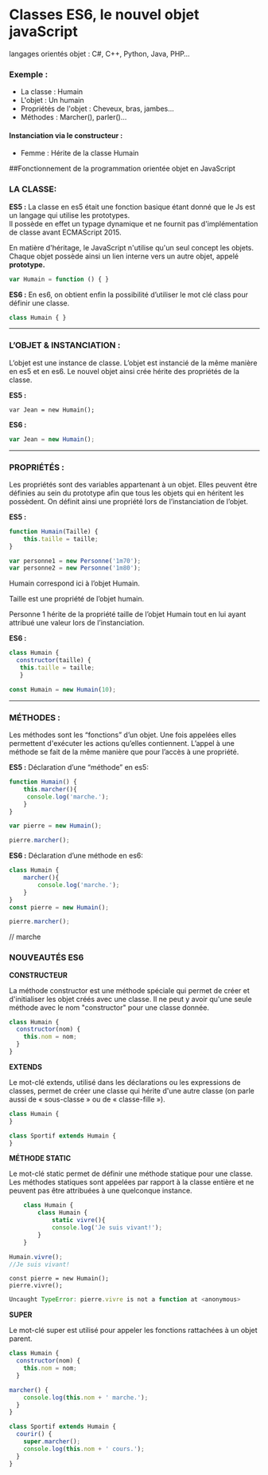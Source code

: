 # Classes ES6, le nouvel objet javaScript

langages orientés objet : C#, C++, Python, Java, PHP… 

### Exemple : 
* La classe : Humain
* L'objet : Un humain 
* Propriétés de l'objet : Cheveux, bras, jambes... 
* Méthodes : Marcher(), parler()... 

#### Instanciation via le constructeur : 
* Femme : Hérite de la classe Humain

##Fonctionnement de la programmation orientée objet en JavaScript

### LA CLASSE: 

**ES5 :** 
La classe en es5 était une fonction basique étant donné que le Js est un langage qui utilise les prototypes.  
Il possède en effet  un typage dynamique et ne fournit pas d'implémentation de classe avant ECMAScript 2015.

En matière d'héritage, le JavaScript n'utilise qu'un seul concept les objets. 
Chaque objet possède ainsi un lien interne vers un autre objet, appelé **prototype.**

```javascript
var Humain = function () { }
```

**ES6 :** 
En es6, on obtient enfin la possibilité d’utiliser le mot clé class pour définir une classe. 

```javascript
class Humain { }
```

__________________________


### L’OBJET & INSTANCIATION : 

L’objet est une instance de classe. L’objet est instancié de la même manière en es5 et en es6.
Le nouvel objet ainsi crée hérite des propriétés de la classe. 

**ES5 :** 

```javscript 
var Jean = new Humain();
```

**ES6 :** 

```javascript
var Jean = new Humain();
```


________________

### PROPRIÉTÉS : 

Les propriétés sont des variables appartenant à un objet. Elles peuvent être définies au sein du prototype afin que tous les objets qui en héritent les possèdent. 
On définit ainsi une propriété lors de l’instanciation de l’objet. 


**ES5 :** 

```javascript
function Humain(Taille) {
	this.taille = taille;
}

var personne1 = new Personne('1m70');
var personne2 = new Personne('1m80');
```


Humain correspond ici à l’objet Humain. 

Taille est une propriété de l’objet humain. 

Personne 1 hérite de la propriété taille de l’objet Humain tout en lui ayant attribué une valeur lors de l’instanciation.


**ES6 :**

```javascript
class Humain {
  constructor(taille) {
   this.taille = taille;
   }

const Humain = new Humain(10);
```


__________________


### MÉTHODES : 

Les méthodes sont les “fonctions” d’un objet. Une fois appelées elles permettent d'exécuter les actions qu’elles contiennent.
L’appel à une méthode se fait de la même manière que pour l’accès à une propriété.


**ES5 :** 
Déclaration d’une “méthode” en es5:

```javascript
function Humain() {
	this.marcher(){
	 console.log('marche.');
	}	
}

var pierre = new Humain();

pierre.marcher();
```

**ES6 :** 
Déclaration d’une méthode en es6:

```javascript
class Humain {
	marcher(){
		console.log('marche.');
	}
}
const pierre = new Humain();
```

```javascript
pierre.marcher();
```


// marche 

### NOUVEAUTÉS ES6

**CONSTRUCTEUR** 

La méthode constructor est une méthode spéciale qui permet de créer et d'initialiser les objet créés avec une classe. Il ne peut y avoir qu'une seule méthode avec le nom "constructor" pour une classe donnée.

```javascript 
class Humain { 
  constructor(nom) {
    this.nom = nom;
  } 
}
```

**EXTENDS**

Le mot-clé extends, utilisé dans les déclarations ou les expressions de classes, permet de créer une classe qui hérite d'une autre classe (on parle aussi de « sous-classe » ou de « classe-fille »).

```javascript
class Humain { 
}
```

```javascript
class Sportif extends Humain {
}
```

**MÉTHODE STATIC**

Le mot-clé static permet de définir une méthode statique pour une classe. Les méthodes statiques sont appelées par rapport à la classe entière et ne peuvent pas être attribuées à une quelconque instance. 

```javascript
	class Humain { 
		class Humain {
			static vivre(){
			console.log('Je suis vivant!');
		}
	}
```

```javascript
Humain.vivre();
//Je suis vivant!
```

```javscript
const pierre = new Humain();
pierre.vivre();
```

```javascript
Uncaught TypeError: pierre.vivre is not a function at <anonymous>
```

**SUPER**

Le mot-clé super est utilisé pour appeler les fonctions rattachées à un objet parent.

```javascript
class Humain { 
  constructor(nom) {
    this.nom = nom;
  }
```
  
```javascript
marcher() {
    console.log(this.nom + ' marche.');
  }
}
```

```javascript
class Sportif extends Humain {
  courir() {
    super.marcher();
    console.log(this.nom + ' cours.');
  }
}
```
